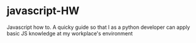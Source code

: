 # javascript-HW

Javascript how to. A quicky guide so that I as a python developer can apply basic JS knowledge at my workplace's environment
